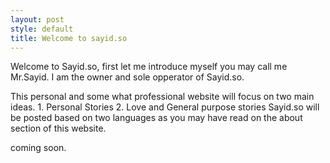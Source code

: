 ```yaml
---
layout: post
style: default
title: Welcome to sayid.so
---
```


Welcome to Sayid.so, first let me introduce myself you may call me Mr.Sayid.  I am the owner and sole opperator of Sayid.so. 

This personal and some what professional website will focus on two main ideas. 1. Personal Stories  2. Love and General purpose stories Sayid.so will be posted based on two languages as you may have read on the about section of this website. 

coming soon. 


